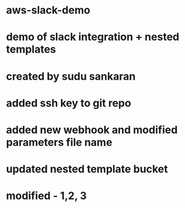 # aws-slack-demo
# demo of slack integration + nested templates
# created by sudu sankaran
# added ssh key to git repo
# added new webhook and modified parameters file name
# updated nested template bucket
# modified - 1,2, 3
